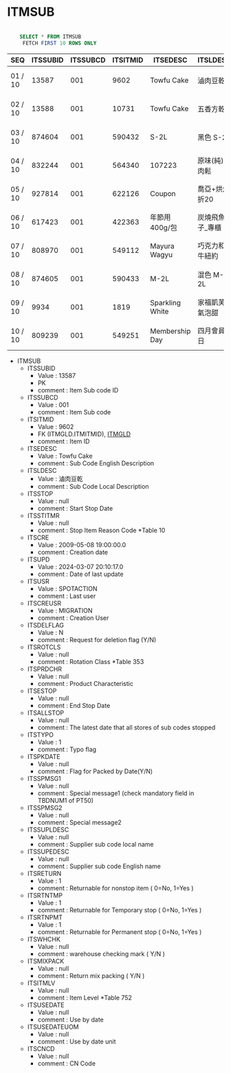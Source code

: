 
# ITMSUB


```sql
   
    SELECT * FROM ITMSUB
     FETCH FIRST 10 ROWS ONLY

```

|SEQ|ITSSUBID|ITSSUBCD|ITSITMID|ITSEDESC|ITSLDESC|ITSSTOP|ITSSTITMR|ITSCRE|ITSUPD|ITSUSR|ITSCREUSR|ITSDELFLAG|ITSROTCLS|ITSPRDCHR|ITSESTOP|ITSALLSTOP|ITSTYPO|ITSPKDATE|ITSSPMSG1|ITSSPMSG2|ITSSUPLDESC|ITSSUPEDESC|ITSRETURN|ITSRTNTMP|ITSRTNPMT|ITSWHCHK|ITSMIXPACK|ITSITMLV|ITSUSEDATE|ITSUSEDATEUOM|ITSCNCD|
| -- | -- | -- | -- | -- | -- | -- | -- | -- | -- | -- | -- | -- | -- | -- | -- | -- | -- | -- | -- | -- | -- | -- | -- | -- | -- | -- | -- | -- | -- | -- | -- |
|01 / 10|13587|001|9602|Towfu Cake|滷肉豆乾|null|null|2009-05-08 19:00:00.0|2024-03-07 20:10:17.0|SPOTACTION|MIGRATION|N|null|null|null|null|1|null|null|null|null|null|1|1|1|null|null|null|null|null|null|
|02 / 10|13588|001|10731|Towfu Cake|五香方乾|null|null|2009-05-08 19:00:00.0|2024-03-07 20:10:09.0|SPOTACTION|MIGRATION|N|3|null|null|null|1|null|null|null|null|null|1|1|1|null|null|null|null|null|null|
|03 / 10|874604|001|590432|S-2L|黑色 S-2L|null|null|2023-04-25 16:17:49.0|2023-04-25 16:17:50.0|PKNSAIPURWF|PKNSAIBARWF|N|null|null|null|null|0|null|null|null|null|null|null|null|null|null|null|null|null|null|null|
|04 / 10|832244|001|564340|107223|原味(純)雞肉鬆|null|null|2022-06-20 13:18:31.0|2024-04-26 15:23:37.0|PKNSAIBARWF|PKNSAIBARWF|N|null|null|null|null|0|null|null|null|null|null|null|null|null|null|null|null|null|null|null|
|05 / 10|927814|001|622126|Coupon|喬亞+烘焙折20|null|null|2024-04-23 17:51:51.0|2024-04-23 17:51:51.0|F000041553|F000041553|N|null|null|null|null|0|null|null|null|null|null|0|0|0|null|null|null|null|null|null|
|06 / 10|617423|001|422363|年節用400g/包|炭燒飛魚子_專櫃|null|null|2018-01-16 20:13:27.0|2022-09-29 16:02:35.0|P4PAUT43Y|PKNSAIBARWF|N|null|null|null|null|0|null|null|null|null|null|null|null|null|null|null|null|null|null|null|
|07 / 10|808970|001|549112|Mayura Wagyu |巧克力和牛紐約|null|null|2021-12-16 10:52:42.0|2023-10-11 17:38:43.0|PKP4TPWF|PKNSAIBARWF|N|3|null|null|2023-10-05 00:00:00.0|1|N|null|null|null|null|0|0|0|N|N|null|null|null|null|
|08 / 10|874605|001|590433|M-2L|混色 M-2L|null|null|2023-04-25 16:17:49.0|2023-04-25 16:17:51.0|PKNSAIPURWF|PKNSAIBARWF|N|null|null|null|null|0|null|null|null|null|null|null|null|null|null|null|null|null|null|null|
|09 / 10|9934|001|1819|Sparkling White|家福凱芙氣泡甜|null|null|2009-05-08 19:00:00.0|2024-03-21 20:34:00.0|SPOTACTION|MIGRATION|N|null|null|null|null|0|null|null|null|null|null|1|1|1|null|null|null|null|null|null|
|10 / 10|809239|001|549251|Membership Day|四月會員日|2022-04-15 00:00:00.0|0|2021-12-21 10:19:19.0|2022-04-14 14:21:13.0|F000041553|F000009360|N|null|null|2049-12-31 00:00:00.0|2022-04-15 00:00:00.0|0|null|null|null|null|null|0|0|0|null|null|null|null|null|null|


- ITMSUB
  - ITSSUBID
    - Value : 13587
    - PK
    - comment : Item Sub code ID
  - ITSSUBCD
    - Value : 001
    - comment : Item Sub code
  - ITSITMID
    - Value : 9602
    - FK (ITMGLD.ITMITMID), [ITMGLD](P4P_ITMGLD_00.md)
    - comment : Item ID
  - ITSEDESC
    - Value : Towfu Cake
    - comment : Sub Code English Description
  - ITSLDESC
    - Value : 滷肉豆乾
    - comment : Sub Code Local Description
  - ITSSTOP
    - Value : null
    - comment : Start Stop Date
  - ITSSTITMR
    - Value : null
    - comment : Stop Item Reason Code *Table 10
  - ITSCRE
    - Value : 2009-05-08 19:00:00.0
    - comment : Creation date
  - ITSUPD
    - Value : 2024-03-07 20:10:17.0
    - comment : Date of last update
  - ITSUSR
    - Value : SPOTACTION
    - comment : Last user
  - ITSCREUSR
    - Value : MIGRATION
    - comment : Creation User
  - ITSDELFLAG
    - Value : N
    - comment : Request for deletion flag (Y/N)
  - ITSROTCLS
    - Value : null
    - comment : Rotation Class *Table 353
  - ITSPRDCHR
    - Value : null
    - comment : Product Characteristic
  - ITSESTOP
    - Value : null
    - comment : End Stop Date
  - ITSALLSTOP
    - Value : null
    - comment : The latest date that all stores of sub codes stopped
  - ITSTYPO
    - Value : 1
    - comment : Typo flag
  - ITSPKDATE
    - Value : null
    - comment : Flag for Packed by Date(Y/N)
  - ITSSPMSG1
    - Value : null
    - comment : Special message1 (check mandatory field in TBDNUM1 of PT50)
  - ITSSPMSG2
    - Value : null
    - comment : Special message2
  - ITSSUPLDESC
    - Value : null
    - comment : Supplier sub code local name
  - ITSSUPEDESC
    - Value : null
    - comment : Supplier sub code English name
  - ITSRETURN
    - Value : 1
    - comment : Returnable for nonstop item ( 0=No, 1=Yes )
  - ITSRTNTMP
    - Value : 1
    - comment : Returnable for Temporary stop ( 0=No, 1=Yes )
  - ITSRTNPMT
    - Value : 1
    - comment : Returnable for Permanent stop ( 0=No, 1=Yes )
  - ITSWHCHK
    - Value : null
    - comment : warehouse checking mark ( Y/N )
  - ITSMIXPACK
    - Value : null
    - comment : Return mix packing ( Y/N )
  - ITSITMLV
    - Value : null
    - comment : Item Level *Table 752
  - ITSUSEDATE
    - Value : null
    - comment : Use by date
  - ITSUSEDATEUOM
    - Value : null
    - comment : Use by date unit
  - ITSCNCD
    - Value : null
    - comment : CN Code
